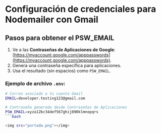 # Configuración de credenciales para Nodemailer con Gmail

## Pasos para obtener el PSW_EMAIL
1. Ve a las **Contraseñas de Aplicaciones de Google**:  
   [https://myaccount.google.com/apppasswords](https://myaccount.google.com/apppasswords).
2. Genera una contraseña específica para aplicaciones.
3. Usa el resultado (sin espacios) como `PSW_EMAIL`.

### Ejemplo de archivo `.env`:

```bash
# Correo asociado a tu cuenta Gmail
EMAIL=developer.testing123@gmail.com

# Contraseña generada desde Contraseñas de Aplicaciones
PSW_EMAIL=xyza12bc34def567ghij890klmnopqrs
```bash

<img src="portada.png"></img>